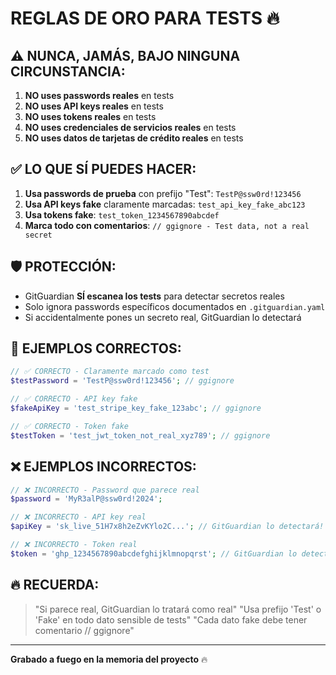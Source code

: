 # REGLAS DE ORO PARA TESTS 🔥

## ⚠️ NUNCA, JAMÁS, BAJO NINGUNA CIRCUNSTANCIA:

1. **NO uses passwords reales** en tests
2. **NO uses API keys reales** en tests  
3. **NO uses tokens reales** en tests
4. **NO uses credenciales de servicios reales** en tests
5. **NO uses datos de tarjetas de crédito reales** en tests

## ✅ LO QUE SÍ PUEDES HACER:

1. **Usa passwords de prueba** con prefijo "Test": `TestP@ssw0rd!123456`
2. **Usa API keys fake** claramente marcadas: `test_api_key_fake_abc123`
3. **Usa tokens fake**: `test_token_1234567890abcdef`
4. **Marca todo con comentarios**: `// ggignore - Test data, not a real secret`

## 🛡️ PROTECCIÓN:

- GitGuardian **SÍ escanea los tests** para detectar secretos reales
- Solo ignora passwords específicos documentados en `.gitguardian.yaml`
- Si accidentalmente pones un secreto real, GitGuardian lo detectará

## 📝 EJEMPLOS CORRECTOS:

```php
// ✅ CORRECTO - Claramente marcado como test
$testPassword = 'TestP@ssw0rd!123456'; // ggignore

// ✅ CORRECTO - API key fake
$fakeApiKey = 'test_stripe_key_fake_123abc'; // ggignore

// ✅ CORRECTO - Token fake
$testToken = 'test_jwt_token_not_real_xyz789'; // ggignore
```

## ❌ EJEMPLOS INCORRECTOS:

```php
// ❌ INCORRECTO - Password que parece real
$password = 'MyR3alP@ssw0rd!2024';

// ❌ INCORRECTO - API key real
$apiKey = 'sk_live_51H7x8h2eZvKYlo2C...'; // GitGuardian lo detectará!

// ❌ INCORRECTO - Token real
$token = 'ghp_1234567890abcdefghijklmnopqrst'; // GitGuardian lo detectará!
```

## 🔥 RECUERDA:

> "Si parece real, GitGuardian lo tratará como real"
> "Usa prefijo 'Test' o 'Fake' en todo dato sensible de tests"
> "Cada dato fake debe tener comentario // ggignore"

---

**Grabado a fuego en la memoria del proyecto** 🔥

